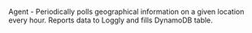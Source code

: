 Agent - Periodically polls geographical information on a given location every hour. Reports data to Loggly and fills DynamoDB table.
